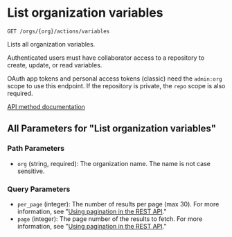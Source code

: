 # List organization variables

`GET /orgs/{org}/actions/variables`

Lists all organization variables.

Authenticated users must have collaborator access to a repository to create, update, or read variables.

OAuth app tokens and personal access tokens (classic) need the `admin:org` scope to use this endpoint. If the repository is private, the `repo` scope is also required.

[API method documentation](https://docs.github.com/rest/actions/variables#list-organization-variables)

## All Parameters for "List organization variables"

### Path Parameters

- `org` (string, required): The organization name. The name is not case sensitive.
### Query Parameters

- `per_page` (integer): The number of results per page (max 30). For more information, see "[Using pagination in the REST API](https://docs.github.com/rest/using-the-rest-api/using-pagination-in-the-rest-api)."
- `page` (integer): The page number of the results to fetch. For more information, see "[Using pagination in the REST API](https://docs.github.com/rest/using-the-rest-api/using-pagination-in-the-rest-api)."